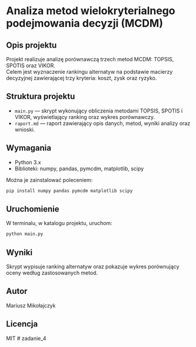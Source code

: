 # Analiza metod wielokryterialnego podejmowania decyzji (MCDM)

## Opis projektu
Projekt realizuje analizę porównawczą trzech metod MCDM: TOPSIS, SPOTIS oraz VIKOR.  
Celem jest wyznaczenie rankingu alternatyw na podstawie macierzy decyzyjnej zawierającej trzy kryteria: koszt, zysk oraz ryzyko.

## Struktura projektu
- `main.py` — skrypt wykonujący obliczenia metodami TOPSIS, SPOTIS i VIKOR, wyświetlający ranking oraz wykres porównawczy.
- `raport.md` — raport zawierający opis danych, metod, wyniki analizy oraz wnioski.

## Wymagania
- Python 3.x
- Biblioteki: numpy, pandas, pymcdm, matplotlib, scipy

Można je zainstalować poleceniem:

```bash
pip install numpy pandas pymcdm matplotlib scipy
```

## Uruchomienie
W terminalu, w katalogu projektu, uruchom:

```bash
python main.py
```

## Wyniki
Skrypt wypisuje ranking alternatyw oraz pokazuje wykres porównujący oceny według zastosowanych metod.

## Autor
Mariusz Mikołajczyk

## Licencja
MIT
#   z a d a n i e _ 4  
 